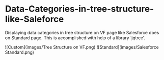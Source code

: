# Data-Categories-in-tree-structure-like-Saleforce
Displaying data categories in tree structure on VF page like Salesforce does on Standard page. This is accomplished with help of a library 'jqtree'.

![Custom](images/Tree Structure on VF.png)
![Standard](images/Salesforce Standard.png)

